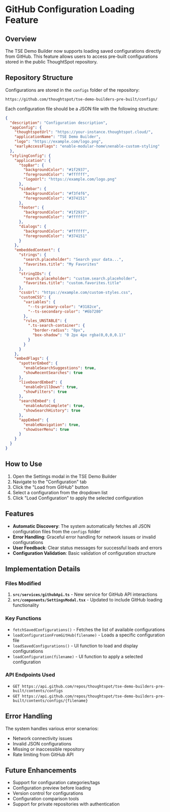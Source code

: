 # GitHub Configuration Loading Feature

## Overview

The TSE Demo Builder now supports loading saved configurations directly from GitHub. This feature allows users to access pre-built configurations stored in the public ThoughtSpot repository.

## Repository Structure

Configurations are stored in the `configs` folder of the repository:
```
https://github.com/thoughtspot/tse-demo-builders-pre-built/configs/
```

Each configuration file should be a JSON file with the following structure:

```json
{
  "description": "Configuration description",
  "appConfig": {
    "thoughtspotUrl": "https://your-instance.thoughtspot.cloud/",
    "applicationName": "TSE Demo Builder",
    "logo": "https://example.com/logo.png",
    "earlyAccessFlags": "enable-modular-home\nenable-custom-styling"
  },
  "stylingConfig": {
    "application": {
      "topBar": {
        "backgroundColor": "#1f2937",
        "foregroundColor": "#ffffff",
        "logoUrl": "https://example.com/logo.png"
      },
      "sidebar": {
        "backgroundColor": "#f3f4f6",
        "foregroundColor": "#374151"
      },
      "footer": {
        "backgroundColor": "#1f2937",
        "foregroundColor": "#ffffff"
      },
      "dialogs": {
        "backgroundColor": "#ffffff",
        "foregroundColor": "#374151"
      }
    },
    "embeddedContent": {
      "strings": {
        "search.placeholder": "Search your data...",
        "favorites.title": "My Favorites"
      },
      "stringIDs": {
        "search.placeholder": "custom.search.placeholder",
        "favorites.title": "custom.favorites.title"
      },
      "cssUrl": "https://example.com/custom-styles.css",
      "customCSS": {
        "variables": {
          "--ts-primary-color": "#3182ce",
          "--ts-secondary-color": "#6b7280"
        },
        "rules_UNSTABLE": {
          ".ts-search-container": {
            "border-radius": "8px",
            "box-shadow": "0 2px 4px rgba(0,0,0,0.1)"
          }
        }
      }
    },
    "embedFlags": {
      "spotterEmbed": {
        "enableSearchSuggestions": true,
        "showRecentSearches": true
      },
      "liveboardEmbed": {
        "enableDrillDown": true,
        "showFilters": true
      },
      "searchEmbed": {
        "enableAutoComplete": true,
        "showSearchHistory": true
      },
      "appEmbed": {
        "enableNavigation": true,
        "showUserMenu": true
      }
    }
  }
}
```

## How to Use

1. Open the Settings modal in the TSE Demo Builder
2. Navigate to the "Configuration" tab
3. Click the "Load from GitHub" button
4. Select a configuration from the dropdown list
5. Click "Load Configuration" to apply the selected configuration

## Features

- **Automatic Discovery**: The system automatically fetches all JSON configuration files from the `configs` folder
- **Error Handling**: Graceful error handling for network issues or invalid configurations
- **User Feedback**: Clear status messages for successful loads and errors
- **Configuration Validation**: Basic validation of configuration structure

## Implementation Details

### Files Modified

1. **`src/services/githubApi.ts`** - New service for GitHub API interactions
2. **`src/components/SettingsModal.tsx`** - Updated to include GitHub loading functionality

### Key Functions

- `fetchSavedConfigurations()` - Fetches the list of available configurations
- `loadConfigurationFromGitHub(filename)` - Loads a specific configuration file
- `loadSavedConfigurations()` - UI function to load and display configurations
- `loadConfiguration(filename)` - UI function to apply a selected configuration

### API Endpoints Used

- `GET https://api.github.com/repos/thoughtspot/tse-demo-builders-pre-built/contents/configs`
- `GET https://api.github.com/repos/thoughtspot/tse-demo-builders-pre-built/contents/configs/{filename}`

## Error Handling

The system handles various error scenarios:

- Network connectivity issues
- Invalid JSON configurations
- Missing or inaccessible repository
- Rate limiting from GitHub API

## Future Enhancements

- Support for configuration categories/tags
- Configuration preview before loading
- Version control for configurations
- Configuration comparison tools
- Support for private repositories with authentication 